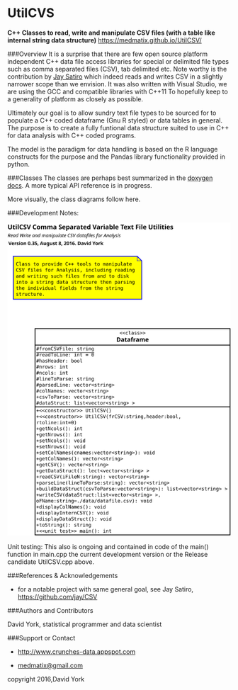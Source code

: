# UtilCVS
__C++ Classes to read, write and manipulate CSV files (with a table like internal string data structure)__
https://medmatix.github.io/UtilCSV/ 

###Overview
It is a surprise that there are few open source platform independent C++ data file access libraries for special or delimited file types such as comma separated files (CSV), tab delimited etc. Note worthy is the contribution by [Jay Satiro](https://github.com/jay/CSV) which indeed reads and writes CSV in a slightly narrower scope than we envision. It was also written with Visual Studio, we are using the GCC and compatible libraries with C++11 To hopefully keep to a generality of platform as closely as possible.

Ultimately our goal is to allow sundry text file types to be sourced for to populate a C++ coded dataframe (Gnu R styled) or data tables in general. The purpose is to create a fully funtional data structure suited to use in C++ for data analysis with C++ coded programs. 

The model is the paradigm for data handling is based on the R language constructs for the purpose and the Pandas library functionality provided in python. 
  
###Classes
The classes are perhaps best summarized in the [doxygen docs](https://medmatix.github.io/UtilCSV/docs/html/). A more typical API reference is in progress.

More visually, the class diagrams follow here.

  
###Development
Notes:


![UML Class Diagram](/UtilCSV.svg "UML for Class")
  
Unit testing:
This also is ongoing and contained in code of the main() function in main.cpp the current development version or the Release candidate UtilCSV.cpp above.
  
###References & Acknowledgements
 - for a notable project with same general goal, see Jay Satiro, https://github.com/jay/CSV 

  
  
###Authors and Contributors
  
David York, statistical programmer and data scientist
  
  
  
###Support or Contact
  
 - http://www.crunches-data.appspot.com
  
 - medmatix@gmail.com
  
copyright 2016,David York
